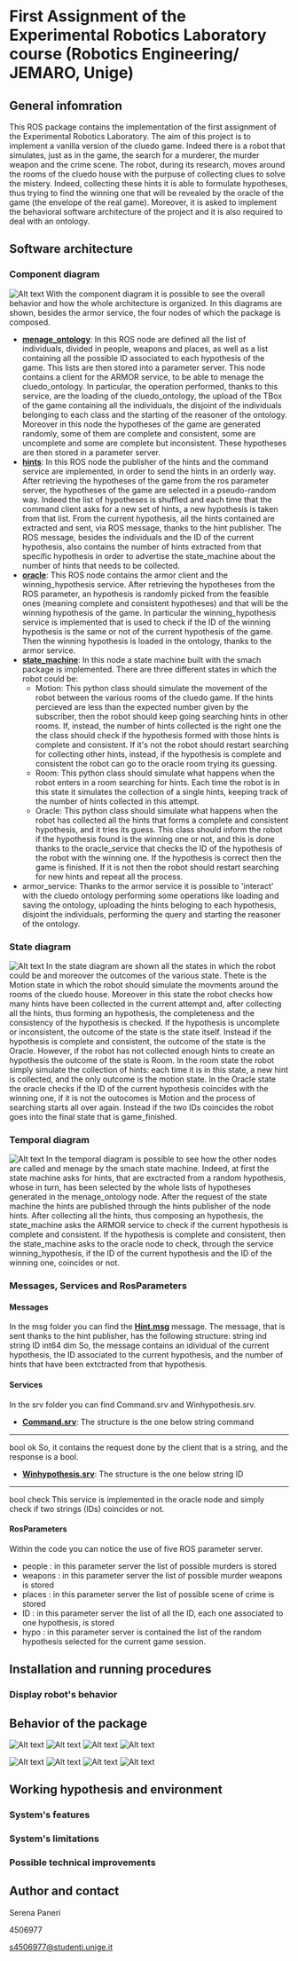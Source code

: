 # First Assignment of the Experimental Robotics Laboratory course (Robotics Engineering/ JEMARO, Unige)

## General infomration
This ROS package contains the implementation of the first assignment of the Experimental Robotics Laboratory. The aim of this project is to implement a vanilla version of the cluedo game. 
Indeed there is a robot that simulates, just as in the game, the search for a murderer, the murder weapon and the crime scene.
The robot, during its research, moves around the rooms of the cluedo house with the purpuse of collecting clues to solve the mistery. Indeed, collecting these hints it is able to formulate hypotheses, thus trying to find the winning one that will be revealed by the oracle of the game (the envelope of the real game).
Moreover, it is asked to implement the behavioral software architecture of the project and it is also required to deal with an ontology.

## Software architecture
### Component diagram
![Alt text](/images/comp_diagram.jpg?raw=true)
With the component diagram it is possible to see the overall behavior and how the whole architecture is organized.
In this diagrams are shown, besides the armor service, the four nodes of which the package is composed.

- [**menage_ontology**](https://github.com/serenapaneri/exprob_ass1/tree/main/scripts/menage_ontology.py): In this ROS node are defined all the list of individuals, divided in people, weapons and places, as well as a list containing all the possible ID associated to each hypothesis of the game. This lists are then stored into a parameter server.
This node contains a client for the ARMOR service, to be able to menage the cluedo_ontology.
In particular, the operation performed, thanks to this service, are the loading of the cluedo_ontology, the upload of the TBox of the game containing all the individuals, the disjoint of the individuals belonging to each class and the starting of the reasoner of the ontology.
Moreover in this node the hypotheses of the game are generated randomly, some of them are complete and consistent, some are uncomplete and some are complete but inconsistent. These hypotheses are then stored in a parameter server.
- [**hints**](https://github.com/serenapaneri/exprob_ass1/tree/main/scripts/hints.py): In this ROS node the publisher of the hints and the command service are implemented, in order to send the hints in an orderly way.
After retrieving the hypotheses of the game from the ros parameter server, the hypotheses of the game are selected in a pseudo-random way. Indeed the list of hypotheses is shuffled and each time that the command client asks for a new set of hints, a new hypothesis is taken from that list. From the current hypothesis, all the hints contained are extracted and sent, via ROS message, thanks to the hint publisher. The ROS message, besides the individuals and the ID of the current hypothesis, also contains the number of hints extracted from that specific hypothesis in order to advertise the state_machine about the number of hints that needs to be collected. 
- [**oracle**](https://github.com/serenapaneri/exprob_ass1/tree/main/scripts/oracle.py): This ROS node contains the armor client and the winning_hypothesis service. After retrieving the hypotheses from the ROS parameter, an hypothesis is randomly picked from the feasible ones (meaning complete and consistent hypotheses) and that will be the winning hypothesis of the game. In particular the winning_hypothesis service is implemented that is used to check if the ID of the winning hypothesis is the same or not of the current hypothesis of the game.
Then the winning hypothesis is loaded in the ontology, thanks to the armor service.
- [**state_machine**](https://github.com/serenapaneri/exprob_ass1/tree/main/scripts/state_machine.py): In this node a state machine built with the smach package is implemented.
There are three different states in which the robot could be:
    - Motion: This python class should simulate the movement of the robot between the various rooms of the cluedo game. If the hints percieved are less than the expected number given by the subscriber, then the robot should keep going searching hints in other rooms. If, instead, the number of hints collected is the right one the the class should check if the hypothesis formed with those hints is complete and consistent. If it's not the robot should restart searching for collecting other hints, instead, if the hypothesis is complete and consistent the robot can go to the oracle room trying its guessing.
    - Room: This python class should simulate what happens when the robot enters in a room searching for hints. Each time the robot is in this state it simulates the collection of a single hints, keeping track of the number of hints collected in this attempt.
    - Oracle: This python class should simulate what happens when the robot has collected all the hints that forms a complete and consistent hypothesis, and it tries its guess. This class should inform the robot if the hypothesis found is the winning one or not, and this is done thanks to the oracle_service that checks the ID of the hypothesis of the robot with the winning one. If the hypothesis is correct then the game is finished. If it is not then the robot should restart searching for new hints and repeat all the process.
- armor_service: Thanks to the armor service it is possible to 'interact' with the cluedo ontology performing some operations like loading and saving the ontology, uploading the hints beloging to each hypothesis, disjoint the individuals, performing the query and starting the reasoner of the ontology. 

### State diagram
![Alt text](/images/state_diagram.jpg?raw=true)
In the state diagram are shown all the states in which the robot could be and moreover the outcomes of the various state. 
Thete is the Motion state in which the robot should simulate the movments around the rooms of the cluedo house. Moreover in this state the robot checks how many hints have been collected in the current attempt and, after collecting all the hints, thus forming an hypothesis, the completeness and the consistency of the hypothesis is checked. 
If the hypothesis is uncomplete or inconsistent, the outcome of the state is the state itself. Instead if the hypothesis is complete and consistent, the outcome of the state is the Oracle.
However, if the robot has not collected enough hints to create an hypothesis the outcome of the state is Room.
In the room state the robot simply simulate the collection of hints: each time it is in this state, a new hint is collected, and the only outcome is the motion state.
In the Oracle state the oracle checks if the ID of the current hypothesis coincides with the winning one, if it is not the outocomes is Motion and the process of searching starts all over again. Instead if the two IDs coincides the robot goes into the final state that is game_finished.

### Temporal diagram
![Alt text](/images/temp_diagram.jpg?raw=true)
In the temporal diagram is possible to see how the other nodes are called and menage by the smach state machine. 
Indeed, at first the state machine asks for hints, that are exctracted from a random hypothesis, whose in turn, has been selected by the whole lists of hypotheses generated in the menage_ontology node. After the request of the state machine the hints are published through the hints publisher of the node hints.
After collecting all the hints, thus composing an hypothesis, the state_machine asks the ARMOR service to check if the current hypothesis is complete and consistent. 
If the hypothesis is complete and consistent, then the state_machine asks to the oracle node to check, through the service winning_hypothesis, if the ID of the current hypothesis and the ID of the winning one, coincides or not.

### Messages, Services and RosParameters
#### Messages
In the msg folder you can find the [**Hint.msg**](https://github.com/serenapaneri/exprob_ass1/tree/main/msg/Hints.msg) message.
The message, that is sent thanks to the hint publisher, has the following structure: 
string ind
string ID
int64 dim
So, the message contains an idividual of the current hypothesis, the ID associated to the current hypothesis, and the number of hints that have been extctracted from that hypothesis.
#### Services
In the srv folder you can find Command.srv and Winhypothesis.srv.
- [**Command.srv**](https://github.com/serenapaneri/exprob_ass1/tree/main/srv/Command.srv): The structure is the one below 
string command
---
bool ok
So, it contains the request done by the client that is a string, and the response is a bool.
- [**Winhypothesis.srv**](https://github.com/serenapaneri/exprob_ass1/tree/main/srv/Winhypothesis.srv): The structure is the one below
string ID
---
bool check
This service is implemented in the oracle node and simply check if two strings (IDs) coincides or not.

#### RosParameters
Within the code you can notice the use of five ROS parameter server.
- people : in this parameter server the list of possible murders is stored
- weapons : in this parameter server the list of possible murder weapons is stored
- places : in this parameter server the list of possible scene of crime is stored
- ID : in this parameter server the list of all the ID, each one associated to one hypothesis, is stored
- hypo : in this parameter server is contained the list of the random hypothesis selected for the current game session.

## Installation and running procedures
### Display robot's behavior

## Behavior of the package
![Alt text](/images/motion.png?raw=true)
![Alt text](/images/room.png?raw=true)
![Alt text](/images/oracle.png?raw=true)
![Alt text](/images/game_finished.png?raw=true)

![Alt text](/images/uncomplete.png?raw=true)
![Alt text](/images/inconsistent.png?raw=true)
![Alt text](/images/attempt.png?raw=true)
![Alt text](/images/winning_hypo.png?raw=true)


## Working hypothesis and environment

### System's features

### System's limitations

### Possible technical improvements



## Author and contact
Serena Paneri

4506977

s4506977@studenti.unige.it
